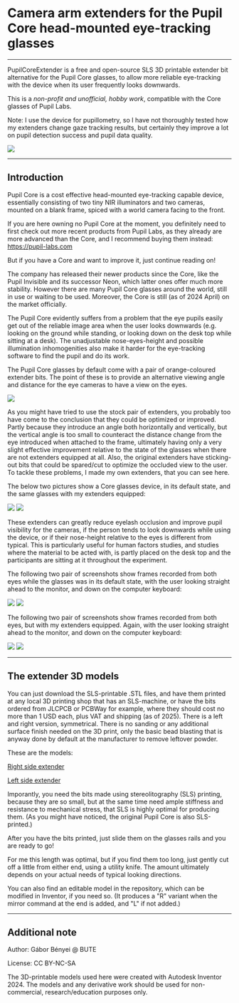 # Camera arm extenders for the Pupil Core head-mounted eye-tracking glasses

***

PupilCoreExtender is a free and open-source SLS 3D printable extender bit alternative for the Pupil Core glasses, to allow more reliable eye-tracking with the device when its user frequently looks downwards.

This is a *non-profit and unofficial, hobby work*, compatible with the Core glasses of Pupil Labs.

Note: I use the device for pupillometry, so I have not thoroughly tested how my extenders change gaze tracking results, but certainly they improve a lot on pupil detection success and pupil data quality.

![](images/with.jpg)

***

## Introduction

Pupil Core is a cost effective head-mounted eye-tracking capable device, essentially consisting of two tiny NIR illuminators and two cameras, mounted on a blank frame, spiced with a world camera facing to the front.

If you are here owning no Pupil Core at the moment, you definitely need to first check out more recent products from Pupil Labs, as they already are more advanced than the Core, and I recommend buying them instead: https://pupil-labs.com

But if you have a Core and want to improve it, just continue reading on!

The company has released their newer products since the Core, like the Pupil Invisible and its successor Neon, which latter ones offer much more stability. However there are many Pupil Core glasses around the world, still in use or waiting to be used. Moreover, the Core is still (as of 2024 April) on the market officially.

The Pupil Core evidently suffers from a problem that the eye pupils easily get out of the reliable image area when the user looks downwards (e.g. looking on the ground while standing, or looking down on the desk top while sitting at a desk). The unadjustable nose-eyes-height and possible illumination inhomogenities also make it harder for the eye-tracking software to find the pupil and do its work.

The Pupil Core glasses by default come with a pair of orange-coloured extender bits. The point of these is to provide an alternative viewing angle and distance for the eye cameras to have a view on the eyes.

![](images/extenders.jpg)

As you might have tried to use the stock pair of extenders, you probably too have come to the conclusion that they could be optimized or improved. Partly because they introduce an angle both horizontally and vertically, but the vertical angle is too small to counteract the distance change from the eye introduced when attached to the frame, ultimately having only a very slight effective improvement relative to the state of the glasses when there are not extenders equipped at all. Also, the original extenders have sticking-out bits that could be spared/cut to optimize the occluded view to the user. To tackle these problems, I made my own extenders, that you can see here.

The below two pictures show a Core glasses device, in its default state, and the same glasses with my extenders equipped:

![](images/without.jpg)
![](images/with.jpg)

These extenders can greatly reduce eyelash occlusion and improve pupil visibility for the cameras, if the person tends to look downwards while using the device, or if their nose-height relative to the eyes is different from typical. This is particularly useful for human factors studies, and studies where the material to be acted with, is partly placed on the desk top and the participants are sitting at it throughout the experiment.

The following two pair of screenshots show frames recorded from both eyes while the glasses was in its default state, with the user looking straight ahead to the monitor, and down on the computer keyboard:

![](images/looking_ahead_without.png)
![](images/looking_down_without.png)

The following two pair of screenshots show frames recorded from both eyes, but with my extenders equipped. Again, with the user looking straight ahead to the monitor, and down on the computer keyboard:

![](images/looking_ahead_with.png)
![](images/looking_down_with.png)

***

## The extender 3D models

You can just download the SLS-printable .STL files, and have them printed at any local 3D printing shop that has an SLS-machine, or have the bits ordered from JLCPCB or PCBWay for example, where they should cost no more than 1 USD each, plus VAT and shipping (as of 2025). There is a left and right version, symmetrical. There is no sanding or any additional surface finish needed on the 3D print, only the basic bead blasting that is anyway done by default at the manufacturer to remove leftover powder.

These are the models:

[Right side extender](https://raw.githubusercontent.com/kheki4/PupilCoreExtender/master/support_20deg_R.stl)

[Left side extender](https://raw.githubusercontent.com/kheki4/PupilCoreExtender/master/support_20deg_L.stl)

Imporantly, you need the bits made using stereolitography (SLS) printing, because they are so small, but at the same time need ample stiffness and resistance to mechanical stress, that SLS is highly optimal for producing them. (As you might have noticed, the original Pupil Core is also SLS-printed.)

After you have the bits printed, just slide them on the glasses rails and you are ready to go! 

For me this length was optimal, but if you find them too long, just gently cut off a little from either end, using a utility knife. The amount ultimately depends on your actual needs of typical looking directions. 

You can also find an editable model in the repository, which can be modified in Inventor, if you need so. (It produces a "R" variant when the mirror command at the end is added, and "L" if not added.)

***

## Additional note

Author: Gábor Bényei @ BUTE

License: CC BY-NC-SA

The 3D-printable models used here were created with Autodesk Inventor 2024. The models and any derivative work should be used for non-commercial, research/education purposes only.

